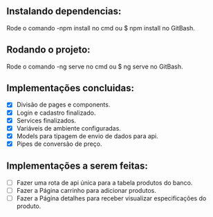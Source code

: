 ## Instalando dependencias:
Rode o comando -npm install no cmd ou $ npm install no GitBash.
## Rodando o projeto:
Rode o comando -ng serve no cmd ou $ ng serve no GitBash.

## Implementações concluidas:
- [x] Divisão de pages e components.
- [x] Login e cadastro finalizado.
- [x] Services finalizados.
- [x] Variáveis de ambiente configuradas.
- [x] Models para tipagem de envio de dados para api.
- [x] Pipes de conversão de preço.

## Implementações a serem feitas:
- [ ] Fazer uma rota de api única para a tabela produtos do banco.
- [ ] Fazer a Página carrinho para adicionar produtos.
- [ ] Fazer a Página detalhes para receber visualizar especificações do produto.
